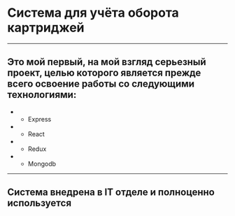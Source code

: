 # Система для учёта оборота картриджей
***
## Это мой первый, на мой взгляд серьезный проект, целью которого является прежде всего освоение работы со следующими технологиями:

* - Express
* - React
* - Redux
* - Mongodb
***
## Система внедрена в IT отделе и полноценно используется
